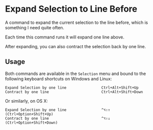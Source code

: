 Expand Selection to Line Before
=========================================

A command to expand the current selection to the line before, which is something I need quite often.

Each time this command runs it will expand one line above.

After expanding, you can also contract the selection back by one line.

Usage
-----

Both commands are available in the `Selection` menu and bound to the following keyboard shortcuts on Windows and Linux:

    Expand Selection by one line                Ctrl+Alt+Shift+Up
    Contract by one line                        Ctrl+Alt+Shift+Down

Or similarly, on OS X:

    Expand Selection by one line                ^⌥⇧↑ (Ctrl+Option+Shift+Up)
    Contract by one line                        ^⌥⇧↓ (Ctrl+Option+Shift+Down)
